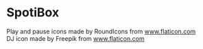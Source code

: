 # SpotiBox
Play and pause icons made by RoundIcons from www.flaticon.com </br>
DJ icon made by Freepik from www.flaticon.com 
